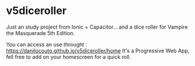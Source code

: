 # v5diceroller
Just an study project from Ionic + Capacitor... and a dice roller for Vampire the Masquerade 5th Edition.

You can access an use throught : https://danilocouto.github.io/v5diceroller/home
It's a Progressive Web App, fell free to add on your homescreen for a quick roll.
